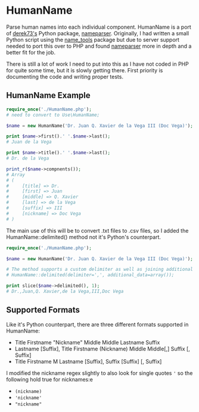 # HumanName
Parse human names into each individual component. HumanName is a port of [derek73's][1]
Python package, [nameparser][2]. Originally, I had written a small Python script using
the [name_tools][3] package but due to server support needed to port this over to PHP
and found [nameparser][2] more in depth and a better fit for the job.

There is still a lot of work I need to put into this as I have not coded in PHP for
quite some time, but it is slowly getting there. First priority is documenting the code
and writing proper tests.

## HumanName Example
```php
require_once('./HumanName.php');
# need to convert to Use\HumanName;

$name = new HumanName('Dr. Juan Q. Xavier de la Vega III (Doc Vega)');

print $name->first().' '.$name->last();
# Juan de la Vega

print $name->title().' '.$name->last();
# Dr. de la Vega

print_r($name->compnents());
# Array
# (
#     [title] => Dr.
#     [first] => Juan
#     [middle] => Q. Xavier
#     [last] => de la Vega
#     [suffix] => III
#     [nickname] => Doc Vega
# )
```
The main use of this will be to convert .txt files to .csv files, so I added the
HumanName::delimited() method not it's Python's counterpart.
```php
require_once('./HumanName.php');

$name = new HumanName('Dr. Juan Q. Xavier de la Vega III (Doc Vega)');

# The method supports a custom delimiter as well as joining additional data.
# HumanName::delimited(delimiter=',', additional_data=array());

print slice($name->delimited(), 1);
# Dr.,Juan,Q. Xavier,de la Vega,III,Doc Vega
```

## Supported Formats
Like it's Python counterpart, there are three different formats supported in HumanName:
- Title Firstname "Nickname" Middle Middle Lastname Suffix
- Lastname [Suffix], Title Firstname (Nickname) Middle Middle[,] Suffix [, Suffix]
- Title Firstname M Lastname [Suffix], Suffix [Suffix] [, Suffix]

I modified the nickname regex slightly to also look for single quotes `'` so the
following hold true for nicknames:e
- `(nickname)`
- `'nickname'`
- `"nickname"`


[1]: https://github.com/derek73
[2]: https://github.com/derek73/python-nameparser
[3]: https://github.com/jamesturk/name_tools
